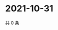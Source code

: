 # 2021-10-31

共 0 条

<!-- BEGIN WEIBO -->
<!-- 最后更新时间 Sun Oct 31 2021 22:00:37 GMT+0800 (China Standard Time) -->

<!-- END WEIBO -->
